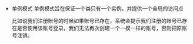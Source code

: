 - 单例模式
    单例模式旨在保证一个类只有一个实例，并提供一个全局的访问点
    
    比如说我们注册账号的时候如果账号已存在，系统会提示我们注册的账号已存在是否使用该账号登录，我们无法再次创建一个一模一样的账号，否则把原账号注销。

    